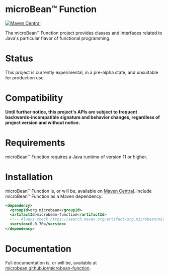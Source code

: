 # microBean™ Function

[![Maven Central](https://img.shields.io/maven-central/v/org.microbean/microbean-function.svg?label=Maven%20Central)](https://search.maven.org/artifact/org.microbean/microbean-function)

The microBean™ Function project provides classes and interfaces related to Java's particular flavor of functional
programming.

# Status

This project is currently experimental, in a pre-alpha state, and unsuitable for production use.

# Compatibility

**Until further notice, this project's APIs are subject to frequent backwards-incompatible signature and behavior
changes, regardless of project version and without notice.**

# Requirements

microBean™ Function requires a Java runtime of version 11 or higher.

# Installation

microBean™ Function is, or will be, available on [Maven
Central](https://search.maven.org/artifact/org.microbean/microbean-function).  Include microBean™ Function as a Maven
dependency:

```xml
<dependency>
  <groupId>org.microbean</groupId>
  <artifactId>microbean-function</artifactId>
  <!-- Always check https://search.maven.org/artifact/org.microbean/microbean-function for up-to-date available versions. -->
  <version>0.0.70</version>
</dependency>
```

# Documentation

Full documentation is, or will be, available at
[microbean.github.io/microbean-function](https://microbean.github.io/microbean-function/).
